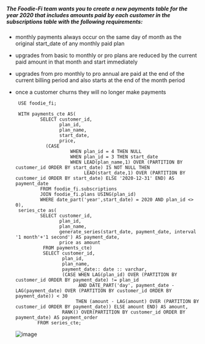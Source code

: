 

##### The Foodie-Fi team wants you to create a new payments table for the year 2020 that includes amounts paid by each customer in the subscriptions table with the following requirements:

- monthly payments always occur on the same day of month as the original start_date of any monthly paid plan
- upgrades from basic to monthly or pro plans are reduced by the current paid amount in that month and start immediately
- upgrades from pro monthly to pro annual are paid at the end of the current billing period and also starts at the end of the month period
- once a customer churns they will no longer make payments

       USE foodie_fi;

       WITH payments_cte AS(
               SELECT customer_id,
                      plan_id,
                      plan_name,
                      start_date,
                      price,
	             (CASE 
                          WHEN plan_id = 4 THEN NULL
                          WHEN plan_id = 3 THEN start_date
                          WHEN LEAD(plan_name,1) OVER (PARTITION BY customer_id ORDER BY start_date) IS NOT NULL THEN 
                               LEAD(start_date,1) OVER (PARTITION BY customer_id ORDER BY start_date) ELSE '2020-12-31' END) AS payment_date
               FROM foodie_fi.subscriptions
               JOIN foodie_fi.plans USING(plan_id)
               WHERE date_part('year',start_date) = 2020 AND plan_id <> 0),
       series_cte as(
               SELECT customer_id,
                      plan_id,
                      plan_name,
                      generate_series(start_date, payment_date, interval '1 month'+'1 second') AS payment_date,
                      price as amount      
                FROM payments_cte)
                SELECT customer_id,
                       plan_id, 
                       plan_name,
                       payment_date:: date :: varchar,
                       (CASE WHEN LAG(plan_id) OVER (PARTITION BY customer_id ORDER BY payment_date) != plan_id
                             AND DATE_PART('day', payment_date - LAG(payment_date) OVER (PARTITION BY customer_id ORDER BY payment_date)) < 30 
                            THEN (amount - LAG(amount) OVER (PARTITION BY customer_id ORDER BY payment_date)) ELSE amount END) AS amount,
                       RANK() OVER(PARTITION BY customer_id ORDER BY payment_date) AS payment_order 
              FROM series_cte;
	      
	 ![image](https://user-images.githubusercontent.com/104596844/175841695-5d940b63-5ebd-44f2-9b7f-9f1a6d98b212.png)


